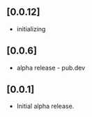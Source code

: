 ## [0.0.12]

* initializing

## [0.0.6]

* alpha release - pub.dev

## [0.0.1]

* Initial alpha release.

